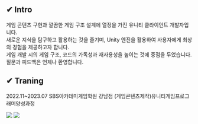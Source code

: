 ## ✔ Intro
게임 콘텐츠 구현과 깔끔한 게임 구조 설계에 열정을 가진 유니티 클라이언트 개발자입니다.    
새로운 지식을 탐구하고 활용하는 것을 즐기며, Unity 엔진을 활용하여 사용자에게 최상의 경험을 제공하고자 합니다.    
게임 개발 시의 게임 구조, 코드의 가독성과 재사용성을 높이는 것에 중점을 두었습니다.     
질문과 피드백은 언제나 환영합니다.
</br>

## ✔ Traning
2022.11~2023.07 SBS아카데미게임학원 강남점 (게임콘텐츠제작)유니티게임프로그래머양성과정    
    
<a href="https://unity.com/kr" target="_blank"><img src="https://img.shields.io/badge/Unity-000000?style=for-the-badge&logo=unity&logoColor=white"></a>
<img src="https://img.shields.io/badge/csharp-000000?style=for-the-badge&logo=csharp&logoColor=white">
